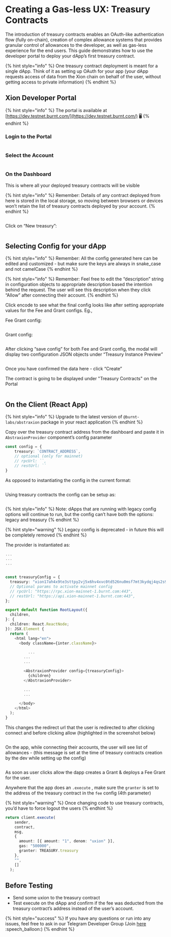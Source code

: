 # Creating a Gas-less UX: Treasury Contracts

The introduction of treasury contracts enables an OAuth-like authentication flow (fully on-chain), creation of complex allowance systems that provides granular control of allowances to the developer, as well as gas-less experience for the end users. This guide demonstrates how to use the developer portal to deploy your dApp’s first treasury contract.

{% hint style="info" %}
One treasury contract deployment is meant for a single dApp. Think of it as setting up OAuth for your app (your dApp requests access of data from the Xion chain on behalf of the user, without getting access to private information)
{% endhint %}

## Xion Developer Portal

{% hint style="info" %}
The portal is available at [https://dev.testnet.burnt.com/](https://dev.testnet.burnt.com/) 🖥️
{% endhint %}

### Login to the Portal

<figure><img src="../../../.gitbook/assets/image (7).png" alt=""><figcaption></figcaption></figure>

### Select the Account

<figure><img src="../../../.gitbook/assets/image (8).png" alt=""><figcaption></figcaption></figure>

### On the Dashboard

This is where all your deployed treasury contracts will be visible

{% hint style="info" %}
Remember: Details of any contract deployed from here is stored in the local storage, so moving between browsers or devices won’t retain the list of treasury contracts deployed by your account.
{% endhint %}

<figure><img src="../../../.gitbook/assets/image (9).png" alt=""><figcaption></figcaption></figure>

Click on “New treasury”:

<figure><img src="../../../.gitbook/assets/image (10).png" alt=""><figcaption></figcaption></figure>

## Selecting Config for your dApp

{% hint style="info" %}
Remember: All the config generated here can be edited and customized - but make sure the keys are always in snake\_case and not camelCase
{% endhint %}

{% hint style="info" %}
Remember: Feel free to edit the “description” string in configuration objects to appropriate description based the intention behind the request. The user will see this description when they click “Allow” after connecting their account.
{% endhint %}



Click encode to see what the final config looks like after setting appropriate values for the Fee and Grant configs. Eg.,



Fee Grant config:

<figure><img src="../../../.gitbook/assets/image (11).png" alt=""><figcaption></figcaption></figure>

Grant config:

<figure><img src="../../../.gitbook/assets/image (6).png" alt=""><figcaption></figcaption></figure>

After clicking “save config” for both Fee and Grant config, the modal will display two configuration JSON objects under “Treasury Instance Preview”

<figure><img src="../../../.gitbook/assets/image (4).png" alt=""><figcaption></figcaption></figure>

Once you have confirmed the data here - click “Create”



The contract is going to be displayed under "Treasury Contracts" on the Portal

<figure><img src="../../../.gitbook/assets/image (20).png" alt=""><figcaption></figcaption></figure>

## On the Client (React App)

{% hint style="info" %}
Upgrade to the latest version of `@burnt-labs/abstraxion` package in your react application
{% endhint %}

Copy over the treasury contract address from the dashboard and paste it in `AbstraxionProvider` component’s config parameter

```typescript
const config = {
	treasury: `CONTRACT_ADDRESS`,
	// optional (only for mainnet)
	// rpcUrl: ``,
	// restUrl: ``
}
```



As opposed to instantiating the config in the current format:

<figure><img src="../../../.gitbook/assets/image (15).png" alt=""><figcaption></figcaption></figure>

Using treasury contracts the config can be setup as:

<figure><img src="../../../.gitbook/assets/image (16).png" alt=""><figcaption></figcaption></figure>

{% hint style="info" %}
Note: dApps that are running with legacy config options will continue to run, but the config can’t have both the options: legacy and treasury
{% endhint %}

{% hint style="warning" %}
Legacy config is deprecated - in future this will be completely removed
{% endhint %}



The provider is instantiated as:

```typescript
...
...
...


const treasuryConfig = {
  treasury: "xion17ah4x9te3sttpy2vj5x6hv4xvc0td526nu0msf7mt3kydqj4qs2s9jhe90", // Example XION treasury contract
  // Optional params to activate mainnet config
  // rpcUrl: "https://rpc.xion-mainnet-1.burnt.com:443",
  // restUrl: "https://api.xion-mainnet-1.burnt.com:443",
};

export default function RootLayout({
  children,
}: {
  children: React.ReactNode;
}): JSX.Element {
  return (
    <html lang="en">
      <body className={inter.className}>

	      ...
        ...
        ...

        <AbstraxionProvider config={treasuryConfig}>
          {children}
        </AbstraxionProvider>

        ...
        ...

      </body>
    </html>
  );
}
```



This changes the redirect url that the user is redirected to after clicking connect and before clicking allow (highlighted in the screenshot below)

<figure><img src="../../../.gitbook/assets/image (17).png" alt=""><figcaption></figcaption></figure>

On the app, while connecting their accounts, the user will see list of allowances - (this message is set at the time of treasury contracts creation by the dev while setting up the config)

<figure><img src="../../../.gitbook/assets/image (18).png" alt=""><figcaption></figcaption></figure>

As soon as user clicks allow the dapp creates a Grant & deploys a Fee Grant for the user.



Anywhere that the app does an `.execute` , make sure the `granter` is set to the address of the treasury contract in the `fee` config (4th parameter)

{% hint style="warning" %}
Once changing code to use treasury contracts, you’d have to force logout the users
{% endhint %}

```typescript
return client.execute(
    sender,
    contract,
    msg,
    {
      amount: [{ amount: "1", denom: "uxion" }],
      gas: "500000",
      granter: TREASURY.treasury
    },
    "",
    []
  );
```



## Before Testing

* Send some uxion to the treasury contract
* Test execute on the dApp and confirm if the fee was deducted from the treasury contract’s address instead of the user’s account.



{% hint style="success" %}
If you have any questions or run into any issues, feel free to ask in our Telegram Developer Group (Join [here](https://t.me/+SC47NRhVz9Q2MDg0) :speech\_balloon:)
{% endhint %}
